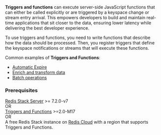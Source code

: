 **Triggers and functions** can execute server-side JavaScript functions that can either be called explicitly or are triggered by a keyspace change or stream entry arrival. This empowers developers to build and maintain real-time applications that sit closer to the data, ensuring lower latency while delivering the best developer experience.

To use triggers and functions, you need to write functions that describe how the data should be processed. Then, you register triggers that define the keyspace notifications or streams that will execute these functions.

Common examples of **Triggers and Functions**:

* [Automatic Expire](https://redis.io/docs/interact/programmability/triggers-and-functions/examples/#automatic-expiration?utm_source=redis\&utm_medium=app\&utm_campaign=redisinsight_triggers_and_functions_guide)
* [Enrich and transform data](https://redis.io/docs/interact/programmability/triggers-and-functions/examples/#enrich-and-transform-data?utm_source=redis\&utm_medium=app\&utm_campaign=redisinsight_triggers_and_functions_guide)
* [Batch operations](https://redis.io/docs/interact/programmability/triggers-and-functions/examples/#batch-operations?utm_source=redis\&utm_medium=app\&utm_campaign=redisinsight_triggers_and_functions_guide)

### Prerequisites

[Redis Stack Server](https://redis.io/download/?utm_source=redis\&utm_medium=app\&utm_campaign=redisinsight_triggers_and_functions_guide) >= 7.2.0-v7 \
OR \
[Triggers and Functions](https://redis.io/docs/interact/programmability/triggers-and-functions/?utm_source=redis\&utm_medium=app\&utm_campaign=redisinsight_triggers_and_functions_guide) >=2.0-M17 \
OR \
A free Redis Stack instance on [Redis Cloud](https://redis.com/try-free/?utm_source=redis\&utm_medium=app\&utm_campaign=redisinsight_triggers_and_functions_guide "Redis Cloud") with a region that supports Triggers and Functions.
